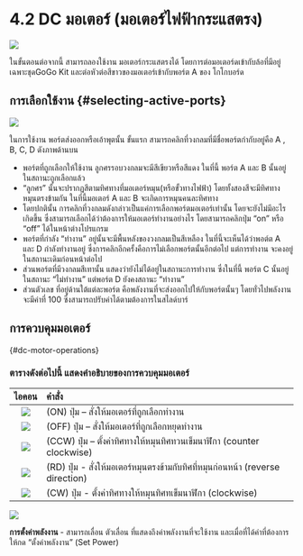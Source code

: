 # 4.2 DC มอเตอร์ \(มอเตอร์ไฟฟ้ากระแสตรง\)

![](https://lh6.googleusercontent.com/vugFhp63tFP9Drkpz6paC5wnt1y5VRU5k7AJGdcsuFF92q6sgcAQXyDcYTdNHnbXwvXOxYJ2DqqBwFrGt1odN8yJgFiySY3uSaT0paGLHJfRX4mDr1jsTdNDt86gNIT-NwuadnPL)

ในขั้นตอนต่อจากนี้ สามารถลองใช้งาน มอเตอร์กระแสตรงได้ โดยการต่อมอเตอร์ดเข้ากับล้อที่มีอยู่เฉพาะชุดGoGo Kit และต่อหัวต่อสีขาวของมอเตอร์เข้ากับพอร์ต A ของ โกโกบอร์ด

## การเลือกใช้งาน {#selecting-active-ports}

![](https://lh6.googleusercontent.com/dT00YXdHJb1CeOLMLZNGGOwKxKCfIbYhvI9bkarpO85GXWoYEERJDD3ad1N87VHcGxi7c1AcLLxRPvnK3A-3vHFDTfThYuBhXlsxZ9lQfViNx2Wd_Oyd7j38UX3yTqmAfdtKr9JD)

ในการใช้งาน พอร์ตส่งออกหรือเอ้าพุตนั้น ขั้นแรก สามารถคลิกที่วงกลมที่มีชื่อพอร์ตกำกับอยู่คือ A , B, C, D ดังภาพด้านบน

* พอร์ตที่ถูกเลือกให้ใช้งาน ลูกศรรอบวงกลมจะมีสีเขียวหรือสีแดง ในที่นี้ พอร์ต A และ B นั้นอยู่ในสถานะถูกเลือกแล้ว
* “ลูกศร” นั้นจะปรากฏสีตามทิศทางที่มอเตอร์หมุน\(หรือขั้วทางไฟฟ้า\) โดยทั้งสองสีจะมีทิศทางหมุนตรงข้ามกัน ในที่นี้มอเตอร์ A และ B จะเกิดการหมุนคนละทิศทาง 
* โดยปกตินั้น การคลิกที่วงกลมดังกล่าวเป็นแค่การเลือกพอร์ตมอเตอร์เท่านั้น โดยจะยังไม่มีอะไรเกิดขึ้น ซึ่งสามารถเลือกได้ว่าต้องการให้มอเตอร์ทำงานอย่างไร โดยสามารถคลิกปุ่ม “on” หรือ “off”  ได้ในหน้าต่างโปรแกรม
* พอร์ตที่กำลัง “ทำงาน” อยู่นั้นจะมีพื้นหลังของวงกลมเป็นสีเหลือง ในที่นี้จะเห็นได้ว่าพอต์ต A และ D กำลังทำงานอยู่ ซึ่งการคลิกอีกครั้งคือการไม่เลือกพอร์ตนั้นอีกต่อไป แต่การทำงาน จะคงอยู่ในสถานะเดิมก่อนหน้าต่อไป
* ส่วนพอร์ตที่มีวงกลมสีเทานั้น แสดงว่ายังไม่ได้อยู่ในสถานะการทำงาน ซึ่งในที่นี้ พอร์ต C นั้นอยู่ในสถานะ “ไม่ทำงาน” แต่พอร์ต D ยังคงสถานะ “ทำงาน”
* ส่วนตัวเลข ที่อยู่ด้านใต้แต่ละพอร์ต คือพลังงานที่จะส่งออกไปให้กับพอร์ตนั้นๆ โดยทั่วไปพลังงานจะมีค่าที่ 100 ซึ่งสามารถปรับค่าได้ตามต้องการในสไลด์บาร์

## การควบคุมมอเตอร์

{\#dc-motor-operations}

### ตารางดังต่อไปนี้ แสดงคำอธิบายของการควบคุมมอเตอร์

| ไอคอน | คำสั่ง |
| :---: | :--- |
| ![](https://lh3.googleusercontent.com/IRB7JV4Tr0BS45-EC3mrm8V27KUXKGsxuQAOxdRQ8VQJZ1JJ7Hzgbsi3ysu7OtidxS-FQ9D1ZOIDKU4sm7cZ48BYHxNafX0b4bcfcBZuXLhMuMiRMAwqVQ3LJiKUwEjx5gFKzKRM) | \(ON\) ปุ่ม – สั่งให้มอเตอร์ที่ถูกเลือกทำงาน |
| ![](https://lh5.googleusercontent.com/StVVFL5pQNIl3p4c9Q7j9Qjough20wPZsHBuFMKCgzQatQ_A7i8XACa_iCOJv1wtxepKenfnPxl12oUasqQVUSnkt6CoAylQzWFGH94ywiOOWcsg9xKhSbqEeAmpevs9bNjiiWAV) | \(OFF\) ปุ่ม – สั่งให้มอเตอร์ที่ถูกเลือกหยุดทำงาน |
| ![](https://lh4.googleusercontent.com/pPOWCQOU2wZkvr-FeG5kLxV0YfxXpI0WGQaO-Lt9dJoQFRFJppisPxaZWEDoWW9La6bxkbpvqByFr4I-PPYFBUHGdwmvevujcfUxGZBC2_6qLz4BJ3QIFWEaKBJrdV8wUwyhVcud) | \(CCW\) ปุ่ม – ตั้งค่าทิศทางให้หมุนทิศทวนเข็มนาฬิกา \(counter clockwise\) |
| ![](https://lh3.googleusercontent.com/T81kVG8BQNbrXyjzLqbqtoX4k5qofblSREYOecOEOQ3hceVShJjubvC5jfT2IxFcpF0ObEkURqWI80OWC8EQvm-QR11yVlsuqbpizXfEUpOxB9PMFUm-kpqczcEvFCxxZ9dIdcBE) | \(RD\) ปุ่ม -  สั่งให้มอเตอร์หมุนตรงข้ามกับทิศที่หมุนก่อนหน้า \(reverse direction\) |
| ![](https://lh3.googleusercontent.com/8M5RDyhnOqeMWH1XsryqKRHlUA3a61DH7AvGVBCU0vIY6kpIUDQ-Rj2xRTG0-6jMbwnYqp4UYAaxpbKfg--RU8GZGsQqTYH_5ZrkVRBABglmp_O5Rx453hPIgWvY0x0eB2mvtSpu) | \(CW\) ปุ่ม - ตั้งค่าทิศทางให้หมุนทิศทเข็มนาฬิกา \(clockwise\) |

![](https://lh6.googleusercontent.com/-BUooz3wAnPl26pncYrMSS4p5Gz66H9iehoiytXGetB195k9kPuXjA1Ik2b-6aqq5Du34osabegEZ7rs3Q6ZuVviay1bY2aRB9asCEc6IAQWEmBI8l-KZfhNT6RtpVoeQkkmk5-k)

**การตั้งค่าพลังงาน** - สามารถเลื่อน ตัวเลื่อน ที่แสดงถึงค่าพลังงานที่จะใช้งาน และเมื่อที่ได้ค่าที่ต้องการให้กด “ตั้งค่าพลังงาน” \(Set Power\)

